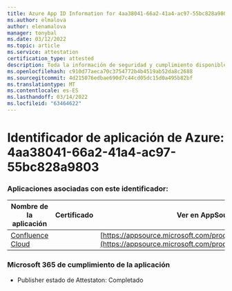 ```yaml
---
title: Azure App ID Information for 4aa38041-66a2-41a4-ac97-55bc828a9803
ms.author: elmalova
author: elenamalova
manager: tonybal
ms.date: 03/12/2022
ms.topic: article
ms.service: attestation
certification_type: attested
description: Toda la información de seguridad y cumplimiento disponible para 4aa38041-66a2-41a4-ac97-55bc828a9803.
ms.openlocfilehash: c910d77aeca70c3754772b4b4519ab52da8c2688
ms.sourcegitcommit: 4d215076edbae690d7c44cd05dc15d0a495b82bf
ms.translationtype: MT
ms.contentlocale: es-ES
ms.lasthandoff: 03/14/2022
ms.locfileid: "63464622"
---
```

# <a name="azure-app-id-4aa38041-66a2-41a4-ac97-55bc828a9803"></a>Identificador de aplicación de Azure: 4aa38041-66a2-41a4-ac97-55bc828a9803


### <a name="apps-associated-with-this-id"></a>Aplicaciones asociadas con este identificador:
| **Nombre de la aplicación** | **Certificado** | **Ver en AppSource** |
|--------------|---------------|-----------------------|
| [Confluence Cloud](../forward/WA200003113) |  | [https://appsource.microsoft.com/product/office/WA200003113](https://appsource.microsoft.com/product/office/WA200003113) |

### <a name="microsoft-365-app-compliance-status"></a>Microsoft 365 de cumplimiento de la aplicación
- Publisher estado de Attestaton: Completado
